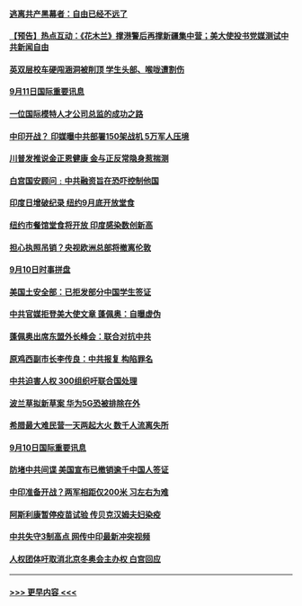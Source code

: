 #### [逃离共产黑幕者：自由已经不远了](../pages/prog202/a102938474.md?t=09112251) 
#### [【预告】热点互动：《花木兰》撑港警后再撑新疆集中营；美大使投书党媒测试中共新闻自由](../pages/prog202/a102938476.md?t=09112251) 
#### [英双层校车硬闯涵洞被削顶 学生头部、喉咙遭割伤](../pages/prog202/a102938423.md?t=09112251) 
#### [9月11日国际重要讯息](../pages/prog202/a102938316.md?t=09112251) 
#### [一位国际模特人才公司总监的成功之路](../pages/prog202/a102938254.md?t=09112251) 
#### [中印开战？ 印媒曝中共部署150架战机 5万军人压境](../pages/prog202/a102938020.md?t=09112251) 
#### [川普发推说金正恩健康 金与正反常隐身惹揣测](../pages/prog202/a102937910.md?t=09112251) 
#### [白宫国安顾问﹕中共融资旨在恐吓控制他国](../pages/prog202/a102937915.md?t=09112251) 
#### [印度日增破纪录  纽约9月底开放堂食](../pages/prog202/a102937777.md?t=09112251) 
#### [纽约市餐馆堂食将开放 印度感染数创新高](../pages/prog202/a102937873.md?t=09112251) 
#### [担心执照吊销？央视欧洲总部将撤离伦敦](../pages/prog202/a102937877.md?t=09112251) 
#### [9月10日时事拼盘](../pages/prog202/a102937857.md?t=09112251) 
#### [美国土安全部：已拒发部分中国学生签证](../pages/prog202/a102937782.md?t=09112251) 
#### [中共官媒拒登美大使文章 蓬佩奥：自曝虚伪](../pages/prog202/a102937791.md?t=09112251) 
#### [蓬佩奥出席东盟外长峰会：联合对抗中共](../pages/prog202/a102937773.md?t=09112251) 
#### [原鸡西副市长李传良：中共报复 构陷罪名](../pages/prog202/a102937770.md?t=09112251) 
#### [中共迫害人权 300组织吁联合国处理](../pages/prog202/a102937767.md?t=09112251) 
#### [波兰草拟新草案 华为5G恐被排除在外](../pages/prog202/a102937743.md?t=09112251) 
#### [希腊最大难民营一天两起大火 数千人流离失所](../pages/prog202/a102937567.md?t=09112251) 
#### [9月10日国际重要讯息](../pages/prog202/a102937512.md?t=09112251) 
#### [防堵中共间谍 美国宣布已撤销逾千中国人签证](../pages/prog202/a102937448.md?t=09112251) 
#### [中印准备开战？两军相距仅200米 习左右为难](../pages/prog202/a102937310.md?t=09112251) 
#### [阿斯利康暂停疫苗试验 传贝克汉姆夫妇染疫](../pages/prog202/a102936973.md?t=09112251) 
#### [中共失守3制高点 网传中印最新冲突视频](../pages/prog202/a102937097.md?t=09112251) 
#### [人权团体吁取消北京冬奥会主办权  白宫回应](../pages/prog202/a102937167.md?t=09112251) 

----
#### [ >>> 更早内容 <<< ](../indexes/prog202-earlier.md)
